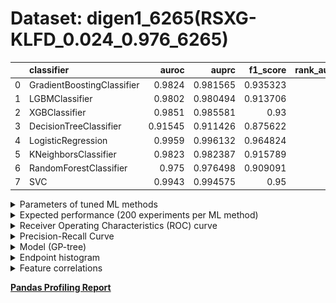 # Dataset: digen1_6265(RSXG-KLFD_0.024_0.976_6265)

|    | classifier                 |   auroc |    auprc |   f1_score |   rank_auroc |   rank_auprc |   rank_f1 |
|---:|:---------------------------|--------:|---------:|-----------:|-------------:|-------------:|----------:|
|  0 | GradientBoostingClassifier | 0.9824  | 0.981565 |   0.935323 |            4 |            4 |         3 |
|  1 | LGBMClassifier             | 0.9802  | 0.980494 |   0.913706 |            6 |            6 |         6 |
|  2 | XGBClassifier              | 0.9851  | 0.985581 |   0.93     |            3 |            3 |         4 |
|  3 | DecisionTreeClassifier     | 0.91545 | 0.911426 |   0.875622 |            8 |            8 |         8 |
|  4 | LogisticRegression         | 0.9959  | 0.996132 |   0.964824 |            1 |            1 |         1 |
|  5 | KNeighborsClassifier       | 0.9823  | 0.982387 |   0.915789 |            4 |            4 |         5 |
|  6 | RandomForestClassifier     | 0.975   | 0.976498 |   0.909091 |            7 |            7 |         7 |
|  7 | SVC                        | 0.9943  | 0.994575 |   0.95     |            2 |            2 |         2 |


<details>
<summary>Parameters of tuned ML methods</summary>


```
GradientBoostingClassifier(learning_rate=0.33642794878861393, max_depth=1,
                           min_samples_leaf=23, n_iter_no_change=18,
                           random_state=6265, tol=1e-07,
                           validation_fraction=0.12)
LGBMClassifier(deterministic=True, force_row_wise=True, max_depth=5,
               metric='binary_logloss', n_estimators=78, n_jobs=1,
               num_leaves=101, objective='binary', random_state=6265)
XGBClassifier(alpha=0.03408034336901315, base_score=0.5, booster='dart',
              colsample_bylevel=1, colsample_bynode=1, colsample_bytree=1,
              eta=0.37796530841926335, eval_metric='logloss',
              gamma=0.30000000000000004, gpu_id=-1, importance_type='gain',
              interaction_constraints='', learning_rate=0.377965301,
              max_delta_step=0, max_depth=1, min_child_weight=1, missing=nan,
              monotone_constraints='()', n_estimators=96, n_jobs=1, nthread=1,
              num_parallel_tree=1, random_state=6265, reg_alpha=0.0340803452,
              reg_lambda=1.1551980605520786, scale_pos_weight=1, subsample=1,
              tree_method='exact', use_label_encoder=False,
              validate_parameters=1, ...)
DecisionTreeClassifier(max_depth=6, min_samples_leaf=5, min_samples_split=10,
                       random_state=6265)
LogisticRegression(C=0.004222416729717084, random_state=6265, solver='saga')
KNeighborsClassifier(n_neighbors=87, p=5, weights='distance')
RandomForestClassifier(criterion='entropy', max_depth=7, max_features='log2',
                       min_samples_leaf=2, min_samples_split=9, n_estimators=90,
                       random_state=6265)
SVC(C=8500.923846513155, class_weight='balanced', coef0=7.2, degree=2,
    gamma='auto', kernel='linear', probability=True, random_state=6265,
    tol=0.003607100974918766)
```

</details>

<details>
<summary>Expected performance (200 experiments per ML method)</summary>
<img src='digen1_6265-box.svg' width=40% />
</details>

<details>
<summary>Receiver Operating Characteristics (ROC) curve</summary>
<img src='digen1_6265-roc.svg' width=40% />
</details>

<details>
<summary>Precision-Recall Curve</summary>
<img src='digen1_6265-prc.svg' width=40% />
</details>

<details>
<summary>Model (GP-tree)</summary>
<img src='digen1_6265-model.svg' height=10% />
</details>

<details>
<summary>Endpoint histogram</summary>
<img src='digen1_6265-endpoint.svg' width=40% />
</details>

<details>
<summary>Feature correlations</summary>
<img src='digen1_6265-corr.svg' width=40% />
</details>

[**Pandas Profiling Report**](https://github.io/athril/digen-test/docs/profile/digen1_6265.html)